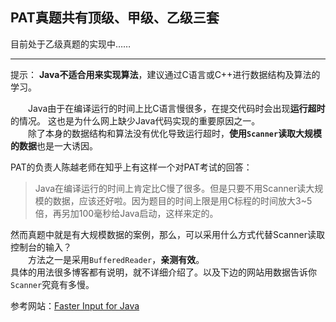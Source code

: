 ## PAT真题共有顶级、甲级、乙级三套


目前处于乙级真题的实现中……  

---
提示：
	**Java不适合用来实现算法**，建议通过C语言或C++进行数据结构及算法的学习。

　　Java由于在编译运行的时间上比C语言慢很多，在提交代码时会出现**运行超时**的情况。
这也是为什么网上缺少Java代码实现的重要原因之一。  
　　除了本身的数据结构和算法没有优化导致运行超时，**使用`Scanner`读取大规模的数据**也是一大诱因。

PAT的负责人陈越老师在知乎上有这样一个对PAT考试的回答：
>Java在编译运行的时间上肯定比C慢了很多。但是只要不用Scanner读大规模的数据，应该还好啦。因为题目的时间上限是用C标程的时间放大3~5倍，再另加100毫秒给Java启动，这样来定的。

然而真题中就是有大规模数据的案例，那么，可以采用什么方式代替Scanner读取控制台的输入？  
　　方法之一是采用`BufferedReader`，**亲测有效**。  
具体的用法很多博客都有说明，就不详细介绍了。以及下边的网站用数据告诉你`Scanner`究竟有多慢。

参考网站：[Faster Input for Java](ttps://www.cpe.ku.ac.th/~jim/java-io.html)